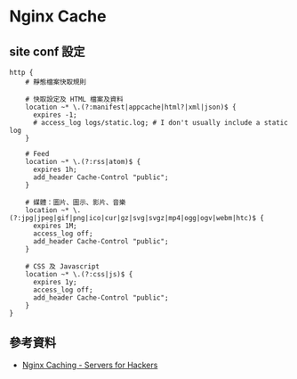 # Nginx Cache

## site conf 設定

```
http {
    # 靜態檔案快取規則

    # 快取設定及 HTML 檔案及資料
    location ~* \.(?:manifest|appcache|html?|xml|json)$ {
      expires -1;
      # access_log logs/static.log; # I don't usually include a static log
    }

    # Feed
    location ~* \.(?:rss|atom)$ {
      expires 1h;
      add_header Cache-Control "public";
    }

    # 媒體：圖片、圖示、影片、音樂
    location ~* \.(?:jpg|jpeg|gif|png|ico|cur|gz|svg|svgz|mp4|ogg|ogv|webm|htc)$ {
      expires 1M;
      access_log off;
      add_header Cache-Control "public";
    }

    # CSS 及 Javascript
    location ~* \.(?:css|js)$ {
      expires 1y;
      access_log off;
      add_header Cache-Control "public";
    }
}
```

## 參考資料

* [Nginx Caching - Servers for Hackers](https://serversforhackers.com/nginx-caching)